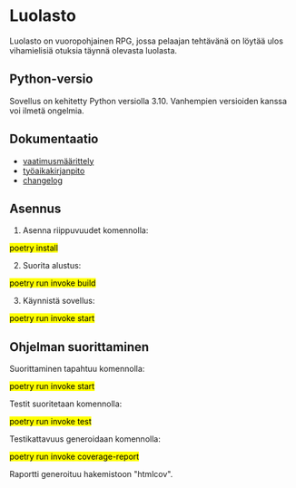 # Luolasto

Luolasto on vuoropohjainen RPG, jossa pelaajan tehtävänä on löytää ulos vihamielisiä otuksia täynnä olevasta luolasta.

## Python-versio

Sovellus on kehitetty Python versiolla 3.10. Vanhempien versioiden kanssa voi ilmetä ongelmia.

## Dokumentaatio

- [vaatimusmäärittely](dokumentaatio/vaatimusmaarittely.md)
- [työaikakirjanpito](dokumentaatio/tuntikirjanpito.md)
- [changelog](dokumentaatio/changelog.md)

## Asennus

1. Asenna riippuvuudet komennolla:

<mark>poetry install</mark>

2. Suorita alustus:

<mark>poetry run invoke build</mark>

3. Käynnistä sovellus:

<mark>poetry run invoke start</mark>

## Ohjelman suorittaminen

Suorittaminen tapahtuu komennolla:

<mark>poetry run invoke start</mark>

Testit suoritetaan komennolla:

<mark>poetry run invoke test</mark>

Testikattavuus generoidaan komennolla:

<mark>poetry run invoke coverage-report</mark>

Raportti generoituu hakemistoon "htmlcov".

